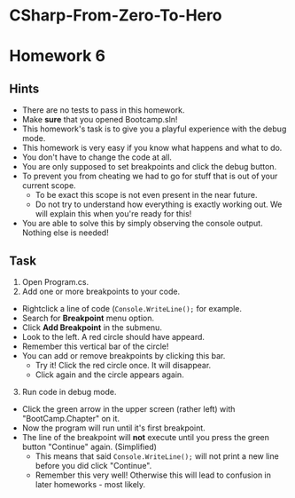 # CSharp-From-Zero-To-Hero

# Homework 6

## Hints
* There are no tests to pass in this homework.
* Make **sure** that you opened Bootcamp.sln!
* This homework's task is to give you a playful experience with the debug mode.
* This homework is very easy if you know what happens and what to do.
* You don't have to change the code at all.
* You are only supposed to set breakpoints and click the debug button.
* To prevent you from cheating we had to go for stuff that is out of your current scope.
  * To be exact this scope is not even present in the near future.
  * Do not try to understand how everything is exactly working out. We will explain this when you're ready for this!
* You are able to solve this by simply observing the console output. Nothing else is needed!

## Task
1) Open Program.cs.
2) Add one or more breakpoints to your code.
  * Rightclick a line of code (`Console.WriteLine();` for example.
  * Search for **Breakpoint** menu option.
  * Click **Add Breakpoint** in the submenu.
  * Look to the left. A red circle should have appeard.
  * Remember this vertical bar of the circle!
  * You can add or remove breakpoints by clicking this bar.
    * Try it! Click the red circle once. It will disappear.
    * Click again and the circle appears again.
3) Run code in debug mode.
  * Click the green arrow in the upper screen (rather left) with "BootCamp.Chapter" on it.
  * Now the program will run until it's first breakpoint.
  * The line of the breakpoint will **not** execute until you press the green button "Continue" again. (Simplified)
    * This means that said `Console.WriteLine();` will not print a new line before you did click "Continue".
    * Remember this very well! Otherwise this will lead to confusion in later homeworks - most likely.
